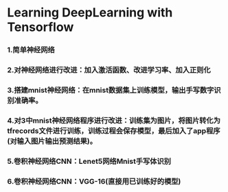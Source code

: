 # Learning DeepLearning with Tensorflow

### 1.简单神经网络

### 2.对神经网络进行改进：加入激活函数、改进学习率、加入正则化

### 3.搭建mnist神经网络：在mnist数据集上训练模型，输出手写数字识别准确率。

### 4.对3中mnist神经网络程序进行改进：训练集为图片，将图片转化为tfrecords文件进行训练，训练过程会保存模型，最后加入了app程序(对输入图片输出预测结果)。

### 5.卷积神经网络CNN：Lenet5网络Mnist手写体识别

### 6.卷积神经网络CNN：VGG-16(直接用已训练好的模型)